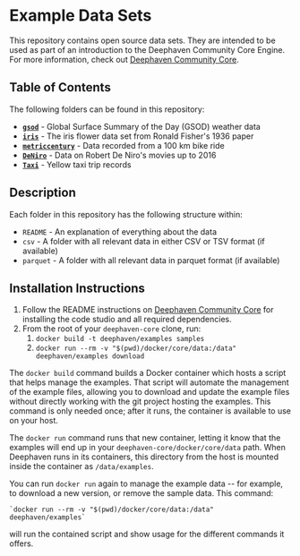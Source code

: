 # Example Data Sets

This repository contains open source data sets.  They are intended to be used as part of an introduction to the Deephaven Community Core Engine.  For more information, check out [Deephaven Community Core](https://github.com/deephaven/deephaven-core).

## Table of Contents

The following folders can be found in this repository:

- **[`gsod`](https://catalog.data.gov/dataset/global-surface-summary-of-the-day-gsod)** - Global Surface Summary of the Day (GSOD) weather data
- **[`iris`](https://archive.ics.uci.edu/ml/datasets/iris)** - The iris flower data set from Ronald Fisher's 1936 paper
- **[`metriccentury`](https://github.com/mikeblas/samples-junk/tree/main/metriccentury)** - Data recorded from a 100 km bike ride
- **[`DeNiro`](https://people.sc.fsu.edu/~jburkardt/data/csv/csv.html)** - Data on Robert De Niro's movies up to 2016
- **[`Taxi`](https://azure.microsoft.com/en-us/services/open-datasets/catalog/nyc-taxi-limousine-commission-yellow-taxi-trip-records/)** - Yellow taxi trip records

## Description

Each folder in this repository has the following structure within:

 - `README` - An explanation of everything about the data
 - `csv` - A folder with all relevant data in either CSV or TSV format (if available)
 - `parquet` - A folder with all relevant data in parquet format (if available)

## Installation Instructions

1. Follow the README instructions on [Deephaven Community Core](https://github.com/deephaven/deephaven-core) for installing the code studio and all required dependencies.
2. From the root of your `deephaven-core` clone, run:
   1. `docker build -t deephaven/examples samples`
   2. `docker run --rm -v "$(pwd)/docker/core/data:/data" deephaven/examples download`

The `docker build` command builds a Docker container which hosts a script that helps manage the examples. That script will automate the management of the example files, allowing you to download and update the example files without directly working with the git project hosting the examples. This command is only needed once; after it runs, the container is available to use on your host.

The `docker run` command runs that new container, letting it know that the examples will end up in your `deephaven-core/docker/core/data` path. When Deephaven runs in its containers, this directory from the host is mounted inside the container as `/data/examples`.

You can run `docker run` again to manage the example data -- for example, to download a new version, or remove the sample data. This command:

	`docker run --rm -v "$(pwd)/docker/core/data:/data" deephaven/examples`

will run the contained script and show usage for the different commands it offers.


